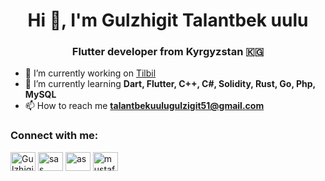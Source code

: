 <h1 align="center">Hi 👋, I'm Gulzhigit Talantbek uulu</h1>
<h3 align="center"> Flutter developer from Kyrgyzstan 🇰🇬</h3>


- 🔭 I’m currently working on [Tilbil](https://play.google.com/store/apps/details?id=com.tilbil.kg&hl=ru&gl=US)
- 🌱 I’m currently learning **Dart, Flutter, C++, C#, Solidity, Rust, Go, Php, MySQL**
- 📫 How to reach me **talantbekuulugulzigit51@gmail.com**




<h3 align="left">Connect with me:</h3>
<p align="left">
<a href="https://twitter.com/GulzhigitT" target="blank"><img align="center" src="https://raw.githubusercontent.com/rahuldkjain/github-profile-readme-generator/master/src/images/icons/Social/twitter.svg" alt="GulzhigitT" height="30" width="40" /></a>
<a href="https://www.linkedin.com/in/%D0%B3%D1%83%D0%BB%D0%B6%D0%B8%D0%B3%D0%B8%D1%82-%D1%82%D0%B0%D0%BB%D0%B0%D0%BD%D1%82%D0%B1%D0%B5%D0%BA-%D1%83%D1%83%D0%BB%D1%83-aaab35268/" target="blank"><img align="center" src="https://raw.githubusercontent.com/rahuldkjain/github-profile-readme-generator/master/src/images/icons/Social/linked-in-alt.svg" alt="sas" height="30" width="40" /></a>
<a href="https://www.facebook.com/profile.php?id=100091483825004" target="blank"><img align="center" src="https://raw.githubusercontent.com/rahuldkjain/github-profile-readme-generator/master/src/images/icons/Social/facebook.svg" alt="as" height="30" width="40" /></a>
<a href="https://www.instagram.com/talantbekov__o2/?igshid=YmMyMTA2M2Y%3D
         " target="blank"><img align="center" src="https://raw.githubusercontent.com/rahuldkjain/github-profile-readme-generator/master/src/images/icons/Social/instagram.svg" alt="mustafa_nabievv" height="30" width="40" /></a>
</p>
